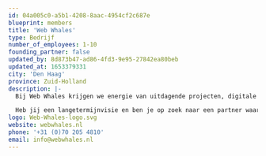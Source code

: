 ```yaml
---
id: 04a005c0-a5b1-4208-8aac-4954cf2c687e
blueprint: members
title: 'Web Whales'
type: Bedrijf
number_of_employees: 1-10
founding_partner: false
updated_by: 8d873b47-ad86-4fd3-9e95-27842ea80beb
updated_at: 1653379331
city: 'Den Haag'
province: Zuid-Holland
description: |-
  Bij Web Whales krijgen we energie van uitdagende projecten, digitale puzzels en nieuwe technologieën. Met een team van specialisten, zowel technisch als creatief, bouwen we dagelijks aan de weboplossingen van morgen.

  Heb jij een langetermijnvisie en ben je op zoek naar een partner waarop je kunt bouwen voor de technische en visuele realisatie ervan? Wij maken webapplicaties als platformen, SaaS-oplossingen, interne- en externe systemen en koppelingen die de ambities van onze partners waarmaken!
logo: Web-Whales-logo.svg
website: webwhales.nl
phone: '+31 (0)70 205 4810'
email: info@webwhales.nl
---
```


